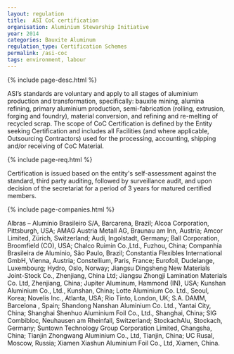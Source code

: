 ```yaml
---
layout: regulation
title:  ASI CoC certification
organisation: Aluminium Stewarship Initiative
year: 2014
categories: Bauxite Aluminum
regulation_type: Certification Schemes
permalink: /asi-coc
tags: environment, labour
---
```


{% include page-desc.html %}

ASI’s standards are voluntary and apply to all stages of aluminium production and transformation, specifically: bauxite mining, alumina refining, primary aluminium production, semi-fabrication (rolling, extrusion, forging and foundry), material conversion, and refining and re-melting of recycled scrap. The scope of CoC Certification is defined by the Entity seeking Certification and includes all Facilities (and where applicable, Outsourcing Contractors) used for the processing, accounting, shipping and/or receiving of CoC Material.

{% include page-req.html %}

Certification is issued based on the entity's self-assessment against the standard, third party auditing, followed by surveillance audit, and upon decision of the secretariat for a period of 3 years for matured certified members.

{% include page-companies.html %}

Albras – Alumínio Brasileiro S/A, Barcarena, Brazil; Alcoa Corporation, Pittsburgh, USA; AMAG Austria Metall AG, Braunau am Inn, Austria; Amcor Limited, Zürich, Switzerland; Audi, Ingolstadt, Germany; Ball Corporation, Broomfield (CO), USA; Chalco Ruimin Co.,Ltd., Fuzhou, China; Companhia Brasileira de Alumínio,  São Paulo, Brazil; Constantia Flexibles International GmbH, Vienna, Austria; Constellium, Paris, France; Eurofoil, Dudelange, Luxembourg; Hydro, Oslo, Norway; Jiangsu Dingsheng New Materials Joint-Stock Co., Zhenjiang, China Ltd; Jiangsu Zhongji Lamination Materials Co. Ltd, Zhenjiang, China; Jupiter Aluminum, Hammond (IN), USA; Kunshan Aluminium Co., Ltd., Kunshan, China; Lotte Aluminium Co. Ltd., Seoul, Korea; Novelis Inc., Atlanta, USA; Rio Tinto, London, UK; S.A. DAMM, Barcelona , Spain; Shandong Nanshan Aluminium Co. Ltd., Yantai City, China; Shanghai Shenhuo Aluminium Foil Co., Ltd., Shanghai, China; SIG Combibloc, Neuhausen am Rheinfall, Switzerland; StockachAlu, Stockach, Germany; Suntown Technology Group Corporation Limited, Changsha, China; Tianjin Zhongwang Aluminium Co., Ltd, Tianjin, China; UC Rusal, Moscow, Russia; Xiamen Xiashun Aluminium Foil Co., Ltd, Xiamen, China.
